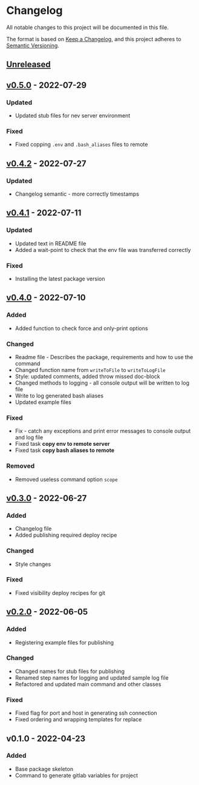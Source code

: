 # Changelog

All notable changes to this project will be documented in this file.

The format is based on [Keep a Changelog](https://keepachangelog.com/en/1.0.0),
and this project adheres to [Semantic Versioning](https://semver.org/spec/v2.0.0.html).

## [Unreleased](https://github.com/hexidedigital/laravel-gitlab-deploy/compare/v0.5.0...master)

## [v0.5.0](https://github.com/hexidedigital/laravel-gitlab-deploy/compare/v0.4.2...v0.5.0) - 2022-07-29

### Updated

- Updated stub files for nev server environment

### Fixed

- Fixed copping `.env` and `.bash_aliases` files to remote

## [v0.4.2](https://github.com/hexidedigital/laravel-gitlab-deploy/compare/v0.4.1...v0.4.2) - 2022-07-27

### Updated

- Changelog semantic - more correctly timestamps

## [v0.4.1](https://github.com/hexidedigital/laravel-gitlab-deploy/compare/v0.4.0...v0.4.1) - 2022-07-11

### Updated

- Updated text in README file
- Added a wait-point to check that the env file was transferred correctly

### Fixed

- Installing the latest package version

## [v0.4.0](https://github.com/hexidedigital/laravel-gitlab-deploy/compare/v0.3.0...v0.4.0) - 2022-07-10

### Added

- Added function to check force and only-print options

### Changed

- Readme file - Describes the package, requirements and how to use the command
- Changed function name from `writeToFile` to `writeToLogFile`
- Style: updated comments, added throw missed doc-block
- Changed methods to logging - all console output will be written to log file
- Write to log generated bash aliases
- Updated example files

### Fixed

- Fix - catch any exceptions and print error messages to console output and log file
- Fixed task **copy env to remote server**
- Fixed task **copy bash aliases to remote**

### Removed

- Removed useless command option `scope`

## [v0.3.0](https://github.com/hexidedigital/laravel-gitlab-deploy/compare/v0.2.0...v0.3.0) - 2022-06-27

### Added

- Changelog file
- Added publishing required deploy recipe

### Changed

- Style changes

### Fixed

- Fixed visibility deploy recipes for git

## [v0.2.0](https://github.com/hexidedigital/laravel-gitlab-deploy/compare/v0.1...v0.2.0) - 2022-06-05

### Added

- Registering example files for publishing

### Changed

- Changed names for stub files for publishing
- Renamed step names for logging and updated sample log file
- Refactored and updated main command and other classes

### Fixed

- Fixed flag for port and host in generating ssh connection
- Fixed ordering and wrapping templates for replace

## v0.1.0 - 2022-04-23

### Added

- Base package skeleton
- Command to generate gitlab variables for project
